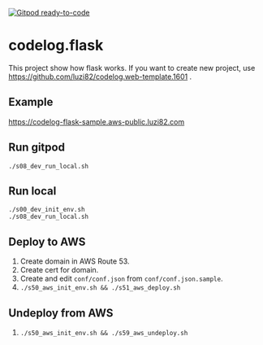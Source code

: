 [![Gitpod ready-to-code](https://img.shields.io/badge/Gitpod-ready--to--code-blue?logo=gitpod)](https://gitpod.io/#https://github.com/luzi82/codelog.flask)

# codelog.flask

This project show how flask works.
If you want to create new project, use https://github.com/luzi82/codelog.web-template.1601 .

## Example

https://codelog-flask-sample.aws-public.luzi82.com

## Run gitpod

```
./s08_dev_run_local.sh
```

## Run local

```
./s00_dev_init_env.sh
./s08_dev_run_local.sh
```

## Deploy to AWS

1. Create domain in AWS Route 53.
1. Create cert for domain.
1. Create and edit `conf/conf.json` from `conf/conf.json.sample`.
1. `./s50_aws_init_env.sh && ./s51_aws_deploy.sh`

## Undeploy from AWS

1. `./s50_aws_init_env.sh && ./s59_aws_undeploy.sh`
